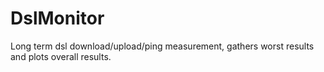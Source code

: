 # DslMonitor
Long term dsl download/upload/ping measurement, gathers worst results and plots overall results.
